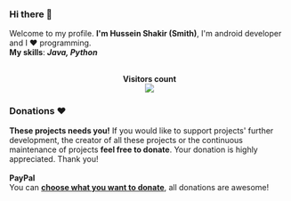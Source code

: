 ### Hi there 👋
Welcome to my profile. **I'm Hussein Shakir (Smith)**, I'm android developer and I ❤ programming.
<br>
**My skills**: ***Java, Python***
<br><br>

<p align="center"> 
  <b>Visitors count</b><br>
  <img src="https://profile-counter.glitch.me/smith8h/count.svg" />
</p>

### Donations :heart:
**These projects needs you!** If you would like to support projects' further development, the creator of all these projects or the continuous maintenance of projects **feel free to donate**. Your donation is highly appreciated. Thank you!
<br/><br/>
**PayPal**<br/>
You can [**choose what you want to donate**](https://www.paypal.me/husseinshakir), all donations are awesome!
